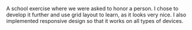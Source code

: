 A school exercise where we were asked to honor a person. I chose to develop it further and use grid layout to learn, as it looks very nice. I also implemented responsive design so that it works on all types of devices.

